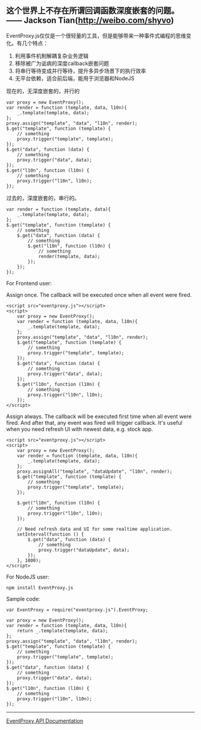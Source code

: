 这个世界上不存在所谓回调函数深度嵌套的问题。 —— Jackson Tian(http://weibo.com/shyvo)
---

EventProxy.js仅仅是一个很轻量的工具，但是能够带来一种事件式编程的思维变化。有几个特点：

   1. 利用事件机制解耦复杂业务逻辑
   2. 移除被广为诟病的深度callback嵌套问题
   3. 将串行等待变成并行等待，提升多异步场景下的执行效率
   4. 无平台依赖，适合前后端，能用于浏览器和NodeJS

现在的，无深度嵌套的，并行的

    var proxy = new EventProxy();
    var render = function (template, data, l10n){
        _.template(template, data);
    };
    proxy.assign("template", "data", "l10n", render);
    $.get("template", function (template) {
        // something
        proxy.trigger("template", template);
    });
    $.get("data", function (data) {
        // something
        proxy.trigger("data", data);
    });
    $.get("l10n", function (l10n) {
        // something
        proxy.trigger("l10n", l10n);
    });

过去的，深度嵌套的，串行的。

    var render = function (template, data){
        _.template(template, data);
    };
    $.get("template", function (template) {
        // something
        $.get("data", function (data) {
            // something
            $.get("l10n", function (l10n) {
                // something
                render(template, data);
            });
        });
    });

For Frontend user:

Assign once. The callback will be executed once when all event were fired.

    <script src="eventproxy.js"></script>
    <script>
        var proxy = new EventProxy();
        var render = function (template, data, l10n){
            _.template(template, data);
        };
        proxy.assign("template", "data", "l10n", render);
        $.get("template", function (template) {
            // something
            proxy.trigger("template", template);
        });
        $.get("data", function (data) {
            // something
            proxy.trigger("data", data);
        });
        $.get("l10n", function (l10n) {
            // something
            proxy.trigger("l10n", l10n);
        });
    </script>

Assign always. The callback will be executed first time when all event were fired. And after that, any event was fired will trigger callback. It's useful when you need refresh UI with newest data, e.g. stock app.

    <script src="eventproxy.js"></script>
    <script>
        var proxy = new EventProxy();
        var render = function (template, data, l10n){
            _.template(template, data);
        };
        proxy.assignAll("template", "dataUpdate", "l10n", render);
        $.get("template", function (template) {
            // something
            proxy.trigger("template", template);
        });

        $.get("l10n", function (l10n) {
            // something
            proxy.trigger("l10n", l10n);
        });

        // Need refresh data and UI for some realtime application.
        setInterval(function () {
            $.get("data", function (data) {
                // something
                proxy.trigger("dataUpdate", data);
            });
        }, 1000);
    </script>

For NodeJS user:

    npm install EventProxy.js

Sample code:

    var EventProxy = require("eventproxy.js").EventProxy;

    var proxy = new EventProxy();
    var render = function (template, data, l10n){
        return _.template(template, data);
    };
    proxy.assign("template", "data", "l10n", render);
    $.get("template", function (template) {
        // something
        proxy.trigger("template", template);
    });
    $.get("data", function (data) {
        // something
        proxy.trigger("data", data);
    });
    $.get("l10n", function (l10n) {
        // something
        proxy.trigger("l10n", l10n);
    });

---
[EventProxy API Documentation](http://eventproxy.html5ify.com/jsdoc/symbols/EventProxy.html)